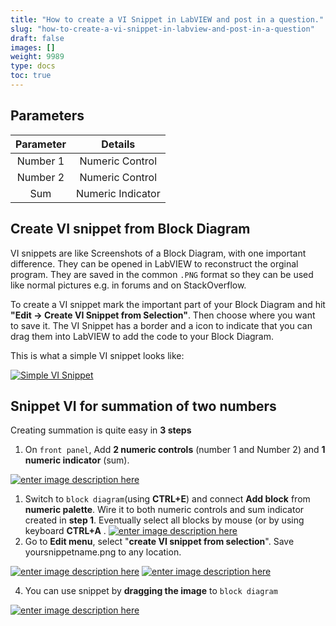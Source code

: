 ```yaml
---
title: "How to create a VI Snippet in LabVIEW and post in a question."
slug: "how-to-create-a-vi-snippet-in-labview-and-post-in-a-question"
draft: false
images: []
weight: 9989
type: docs
toc: true
---
```


## Parameters
| **Parameter** |                        **Details**|
|:---------:|:---------------------------------------------------------:|
|  Number 1 |  Numeric Control |
|  Number 2 |  Numeric Control |
|    Sum    | Numeric Indicator|             |


  [1]: http://i.stack.imgur.com/0Yr4R.png
  [3]: http://i.stack.imgur.com/QOvuD.png

## Create VI snippet from Block Diagram
VI snippets are like Screenshots of a Block Diagram, with one important difference. They can be opened in LabVIEW to reconstruct the orginal program. They are saved in the common `.PNG` format so they can be used like normal pictures e.g. in forums and on StackOverflow.

To create a VI snippet mark the important part of your Block Diagram and hit **"Edit → Create VI Snippet from Selection"**. Then choose where you want to save it. The VI Snippet has a border and a icon to indicate that you can drag them into LabVIEW to add the code to your Block Diagram.

This is what a simple VI snippet looks like:

[![Simple VI Snippet][1]][1]


  [1]: http://i.stack.imgur.com/9dcIG.png

## Snippet VI for summation of two numbers
Creating summation is quite easy in **3 steps**

 1. On ```front panel```, Add **2 numeric controls** (number 1 and Number 2) and **1 numeric indicator** (sum).

[![enter image description here][1]][1]

 1. Switch to ```block diagram```(using **CTRL+E**) and connect **Add block** from **numeric palette**. Wire it to both numeric controls and sum indicator created in **step 1**. Eventually select all blocks by mouse (or by using keyboard **CTRL+A** .
[![enter image description here][2]][2]
 3. Go to **Edit menu**, select "**create VI snippet from selection**". Save yoursnippetname.png to any location.

[![enter image description here][3]][3]
[![enter image description here][4]][4]

 4. You can use snippet by **dragging the image** to ```block diagram```

[![enter image description here][5]][5]


  [1]: http://i.stack.imgur.com/02wJX.png
  [2]: http://i.stack.imgur.com/um6hv.png
  [3]: http://i.stack.imgur.com/GGQ28.png
  [4]: http://i.stack.imgur.com/hoPtx.png
  [5]: http://i.stack.imgur.com/QcOgg.png

